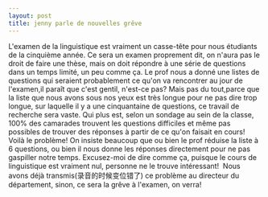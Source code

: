```yaml
---
layout: post
title: jenny parle de nouvelles grêve
---
```


<p>L&#39;examen de la linguistique est vraiment un casse-tête pour nous étudiants de la cinquième année. Ce sera un examen proprement dit, on n&#39;aura pas le droit de faire une thèse, mais on doit répondre à une série de questions dans un temps limité, un peu comme ça. Le prof nous a donné une listes de questions qui seraient probablement ce qu&#39;on va rencontrer au jour de l&#39;examen,il paraît que c&#39;est gentil, n&#39;est-ce pas? Mais pas du tout,parce que la liste que nous avons sous nos yeux est très longue pour ne pas dire trop longue, sur laquelle il y a une cinquantaine de questions, ce travail de recherche sera vaste. Qui plus est, selon un sondage au sein de la classe, 100% des camarades trouvent les questions difficiles et même pas possibles de trouver des réponses à partir de ce qu&#39;on faisait en cours! Voilà le problème! On insiste beaucoup que ou bien le prof réduise la liste à 6 questions, ou bien il nous donne les réponses directement pour ne pas gaspiller notre temps. Excusez-moi de dire comme ça, puisque le cours de linguistique est vraiment nul, personne ne le trouve intéressant!  Nous avons déjà transmis(录音的时候变位错了<img src="/modules/tinymce/tinymce/jscripts/tiny_mce/plugins/emotions/images/smiley-tongue-out.gif" border="0" alt="" />) ce problème au directeur du département, sinon, ce sera la grêve à l&#39;examen, on verra!</p>
<p>&nbsp;</p>
<p></p>
